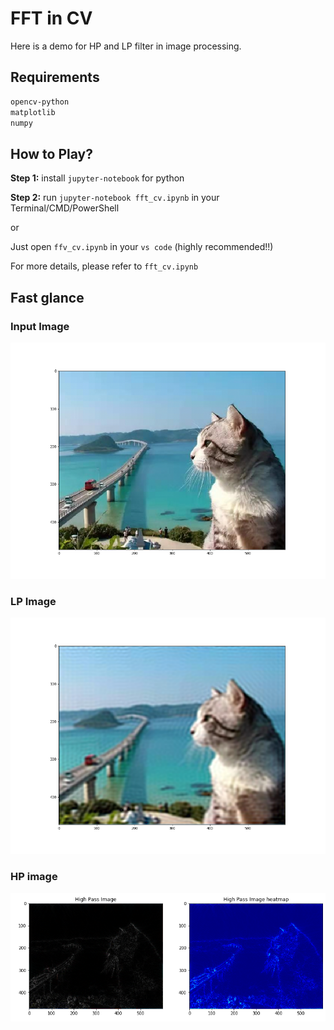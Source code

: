 # FFT in CV

Here is a demo for HP and LP filter in image processing.

## Requirements

```bash
opencv-python
matplotlib
numpy
```

## How to Play?

**Step 1:** install `jupyter-notebook` for python

**Step 2:** run `jupyter-notebook fft_cv.ipynb` in your Terminal/CMD/PowerShell

or

Just open `ffv_cv.ipynb` in your `vs code` (highly recommended!!)



For more details, please refer to `fft_cv.ipynb`



## Fast glance

### Input Image

![](figures/kitty.png)

### LP Image

![](figures/kitty_lp.png)

### HP image

![](figures/kitty_hp.png)